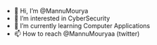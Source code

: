- 👋 Hi, I’m @MannuMourya
- 👀 I’m interested in CyberSecurity
- 🌱 I’m currently learning Computer Applications
- 📫 How to reach @MannuMouryaa (twitter)

<!---
MannuMourya/MannuMourya is a ✨ special ✨ repository because its `README.md` (this file) appears on your GitHub profile.
You can click the Preview link to take a look at your changes.
--->
